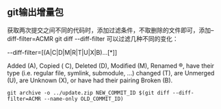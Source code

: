 ## git输出增量包

获取两次提交之间不同的代码时，添加过滤条件，不取删除的文件即可，添加–diff-filter=ACMR
git diff --diff-filter 可以过滤几种不同的变化：

--diff-filter=[(A|C|D|M|R|T|U|X|B)…[*]]

Added (A), Copied ( C), Deleted (D), Modified (M), Renamed ®, have their type (i.e. regular file, symlink, submodule, …) changed (T), are Unmerged (U), are Unknown (X), or have had their pairing Broken (B).

```
git archive -o ../update.zip NEW_COMMIT_ID $(git diff --diff-filter=ACMR --name-only OLD_COMMIT_ID)
```

